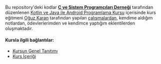 
Bu repository'deki kodlar
[__C ve Sistem Programcıları Derneği__](http://www.csystem.org/) tarafından düzenlenen 
[Kotlin ve Java ile Android Programlama Kursu](https://github.com/CSD-1993/Online-Android-Programlama-Kotlin-ve-Java-ile-10-Agustos-2024/blob/main/README.md) 
içerisinde kurs eğitmeni [Oğuz Karan](https://github.com/oguzkaran) tarafından yapılan [çalışmalardan](https://github.com/oguzkaran/Android-Aug-2024), 
kendime aldığım notlardan, ödevlerlerimden ve kendimce yaptığım eklentilerden oluşmaktadır.


#### Kursla ilgili bağlantılar:
+ [Kursun Genel Tanıtımı](https://github.com/CSD-1993/Online-Android-Programlama-Kotlin-ve-Java-ile-10-Agustos-2024/blob/main/kurs_tanitimi.md)
+ [Kurs İçeriği](https://github.com/CSD-1993/Online-Android-Programlama-Kotlin-ve-Java-ile-10-Agustos-2024/blob/main/kurs_icerigi.md)


